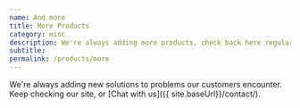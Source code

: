 ```yaml
---
name: And more
title: More Products
category: misc
description: We're always adding more products, check back here regularly
subtitle: 
permalink: /products/more
---
```


We're always adding new solutions to problems our customers encounter. Keep checking our site, or [Chat with us]({{ site.baseUrl}}/contact/).
